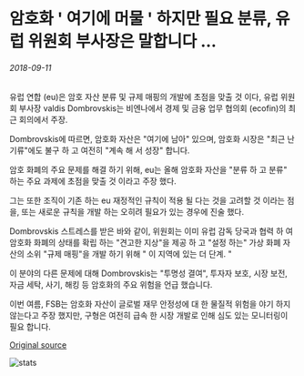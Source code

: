# 암호화 ' 여기에 머물 ' 하지만 필요 분류, 유럽 위원회 부사장은 말합니다 ...

###### 2018-09-11

유럽 연합 (eu)은 암호 자산 분류 및 규제 매핑의 개발에 초점을 맞출 것 이다, 유럽 위원회 부사장 valdis Dombrovskis는 비엔나에서 경제 및 금융 업무 협의회 (ecofin)의 최근 회의에서 주장.

Dombrovskis에 따르면, 암호화 자산은 "여기에 남아" 있으며, 암호화 시장은 "최근 난 기류"에도 불구 하 고 여전히 "계속 해 서 성장" 합니다.

암호 화폐의 주요 문제를 해결 하기 위해, eu는 올해 암호화 자산을 "분류 하 고 분류" 하는 주요 과제에 초점을 맞출 것 이라고 주장 했다.

그는 또한 조직이 기존 하는 eu 재정적인 규칙이 적용 될 다는 것을 고려할 것 이라는 점을, 또는 새로운 규칙을 개발 하는 오히려 필요가 있는 경우에 진술 했다.

Dombrovskis 스트레스를 받은 바와 같이, 위원회는 이미 유럽 감독 당국과 협력 하 여 암호화 화폐의 상태를 확립 하는 "견고한 지상"을 제공 하 고 "설정 하는" 가상 화폐 자산의 소위 "규제 매핑"을 개발 하기 위해 " 이 지역에 있는 더 단계. "

이 분야의 다른 문제에 대해 Dombrovskis는 "투명성 결여", 투자자 보호, 시장 보전, 자금 세탁, 사기, 해킹 등 암호화의 주요 위험을 언급 했습니다.

이번 여름, FSB는 암호화 자산이 글로벌 재무 안정성에 대 한 물질적 위험을 야기 하지 않는다고 주장 했지만, 구형은 여전히 급속 한 시장 개발로 인해 심도 있는 모니터링이 필요 합니다.

[Original source](https://cointelegraph.com/news/crypto-here-to-stay-but-needs-classification-says-european-commission-vice-president)

![stats](https://c.statcounter.com/11760860/0/a89fa40b/1/ "stats")